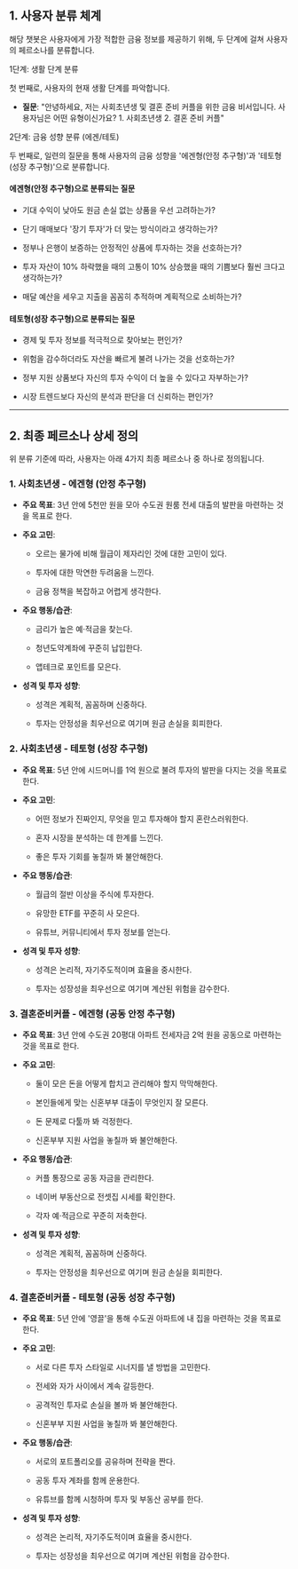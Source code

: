 

## 1. 사용자 분류 체계

해당 챗봇은 사용자에게 가장 적합한 금융 정보를 제공하기 위해, 두 단계에 걸쳐 사용자의 페르소나를 분류합니다.

1단계: 생활 단계 분류

첫 번째로, 사용자의 현재 생활 단계를 파악합니다.

- **질문**: "안녕하세요, 저는 사회초년생 및 결혼 준비 커플을 위한 금융 비서입니다. 사용자님은 어떤 유형이신가요? 1. 사회초년생 2. 결혼 준비 커플"
    

2단계: 금융 성향 분류 (에겐/테토)

두 번째로, 일련의 질문을 통해 사용자의 금융 성향을 '에겐형(안정 추구형)'과 '테토형(성장 추구형)'으로 분류합니다.

#### 에겐형(안정 추구형)으로 분류되는 질문

- 기대 수익이 낮아도 원금 손실 없는 상품을 우선 고려하는가?
    
- 단기 매매보다 '장기 투자'가 더 맞는 방식이라고 생각하는가?
    
- 정부나 은행이 보증하는 안정적인 상품에 투자하는 것을 선호하는가?
    
- 투자 자산이 10% 하락했을 때의 고통이 10% 상승했을 때의 기쁨보다 훨씬 크다고 생각하는가?
    
- 매달 예산을 세우고 지출을 꼼꼼히 추적하며 계획적으로 소비하는가?
    

#### 테토형(성장 추구형)으로 분류되는 질문

- 경제 및 투자 정보를 적극적으로 찾아보는 편인가?
    
- 위험을 감수하더라도 자산을 빠르게 불려 나가는 것을 선호하는가?
    
- 정부 지원 상품보다 자신의 투자 수익이 더 높을 수 있다고 자부하는가?
    
- 시장 트렌드보다 자신의 분석과 판단을 더 신뢰하는 편인가?
    

---

## 2. 최종 페르소나 상세 정의

위 분류 기준에 따라, 사용자는 아래 4가지 최종 페르소나 중 하나로 정의됩니다.

### **1. 사회초년생 - 에겐형 (안정 추구형)**

- **주요 목표**: 3년 안에 5천만 원을 모아 수도권 원룸 전세 대출의 발판을 마련하는 것을 목표로 한다.
    
- **주요 고민**:
    
    - 오르는 물가에 비해 월급이 제자리인 것에 대한 고민이 있다.
        
    - 투자에 대한 막연한 두려움을 느낀다.
        
    - 금융 정책을 복잡하고 어렵게 생각한다.
        
- **주요 행동/습관**:
    
    - 금리가 높은 예·적금을 찾는다.
        
    - 청년도약계좌에 꾸준히 납입한다.
        
    - 앱테크로 포인트를 모은다.
        
- **성격 및 투자 성향**:
    
    - 성격은 계획적, 꼼꼼하며 신중하다.
        
    - 투자는 안정성을 최우선으로 여기며 원금 손실을 회피한다.
        

### **2. 사회초년생 - 테토형 (성장 추구형)**

- **주요 목표**: 5년 안에 시드머니를 1억 원으로 불려 투자의 발판을 다지는 것을 목표로 한다.
    
- **주요 고민**:
    
    - 어떤 정보가 진짜인지, 무엇을 믿고 투자해야 할지 혼란스러워한다.
        
    - 혼자 시장을 분석하는 데 한계를 느낀다.
        
    - 좋은 투자 기회를 놓칠까 봐 불안해한다.
        
- **주요 행동/습관**:
    
    - 월급의 절반 이상을 주식에 투자한다.
        
    - 유망한 ETF를 꾸준히 사 모은다.
        
    - 유튜브, 커뮤니티에서 투자 정보를 얻는다.
        
- **성격 및 투자 성향**:
    
    - 성격은 논리적, 자기주도적이며 효율을 중시한다.
        
    - 투자는 성장성을 최우선으로 여기며 계산된 위험을 감수한다.
        

### **3. 결혼준비커플 - 에겐형 (공동 안정 추구형)**

- **주요 목표**: 3년 안에 수도권 20평대 아파트 전세자금 2억 원을 공동으로 마련하는 것을 목표로 한다.
    
- **주요 고민**:
    
    - 둘이 모은 돈을 어떻게 합치고 관리해야 할지 막막해한다.
        
    - 본인들에게 맞는 신혼부부 대출이 무엇인지 잘 모른다.
        
    - 돈 문제로 다툴까 봐 걱정한다.
        
    - 신혼부부 지원 사업을 놓칠까 봐 불안해한다.
        
- **주요 행동/습관**:
    
    - 커플 통장으로 공동 자금을 관리한다.
        
    - 네이버 부동산으로 전셋집 시세를 확인한다.
        
    - 각자 예·적금으로 꾸준히 저축한다.
        
- **성격 및 투자 성향**:
    
    - 성격은 계획적, 꼼꼼하며 신중하다.
        
    - 투자는 안정성을 최우선으로 여기며 원금 손실을 회피한다.
        

### **4. 결혼준비커플 - 테토형 (공동 성장 추구형)**

- **주요 목표**: 5년 안에 '영끌'을 통해 수도권 아파트에 내 집을 마련하는 것을 목표로 한다.
    
- **주요 고민**:
    
    - 서로 다른 투자 스타일로 시너지를 낼 방법을 고민한다.
        
    - 전세와 자가 사이에서 계속 갈등한다.
        
    - 공격적인 투자로 손실을 볼까 봐 불안해한다.
        
    - 신혼부부 지원 사업을 놓칠까 봐 불안해한다.
        
- **주요 행동/습관**:
    
    - 서로의 포트폴리오를 공유하며 전략을 짠다.
        
    - 공동 투자 계좌를 함께 운용한다.
        
    - 유튜브를 함께 시청하며 투자 및 부동산 공부를 한다.
        
- **성격 및 투자 성향**:
    
    - 성격은 논리적, 자기주도적이며 효율을 중시한다.
        
    - 투자는 성장성을 최우선으로 여기며 계산된 위험을 감수한다.